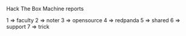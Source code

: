 Hack The Box Machine reports

1 => faculty
2 => noter
3 => opensource
4 => redpanda
5 => shared
6 => support
7 => trick